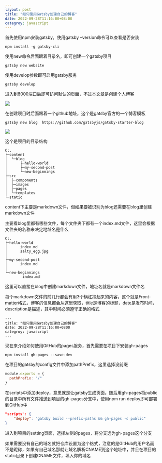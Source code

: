 ```yaml
---
layout: post
title: "如何使用Gatsby创建自己的博客"
date: 2022-09-28T11:16:00+08:00
categroy: javascript
---
```


首先使用npm安装gatsby，使用gatsby –version命令可以查看是否安装

```shell
npm install -g gatsby-cli
```

使用new命令后面跟着目录名，即可创建一个gatsby项目

```shell
gatsby new website
```

使用develop参数即可启用gatsby服务
```shell
gatsby develop
```

进入到8000端口后即可访问默认的页面，不过本文章是创建个人博客

![](/assets/Snipaste_2022-09-28_09-38-35.png)

在创建项目时后面跟着一个github地址，这个是gatsby官方的一个博客模板

```shell
gatsby new blog  https://github.com/gatsbyjs/gatsby-starter-blog   
```

![](/assets/Snipaste_2022-09-28_09-46-26.png)

这个是项目的目录结构

```
C:.
├─content
│  └─blog
│      ├─hello-world
│      ├─my-second-post
│      └─new-beginnings
├─src
│  ├─components
│  ├─images
│  ├─pages
│  └─templates
└─static
```

content下主要是markdown文件，但如果要被识别为blog还需要在blog里创建markdown文件

主要看blog里都有哪些文件，每个文件夹下都有一个index.md文件，这里会根据文件夹的名称来决定地址名是什么

```
C:.
├─hello-world
│      index.md
│      salty_egg.jpg
│
├─my-second-post
│      index.md
│
└─new-beginnings
        index.md
```

这里可以直接在blog中创建markdown文件，地址名就是markdown文件名

每个markdown文件的前几行都会有用3个横杠抱起来的内容，这个就是Front-matter格式，博客的信息都会从这里获取，title是博客的标题，date是发布时间，description是描述，其中时间必须遵守正确的格式

```
---
title: "如何使用Gatsby创建自己的博客"
date: 2022-09-28T11:16:00+0800
categroy: javascript
---
```

现在来介绍如何使用GitHub的pages服务，首先需要在项目下安装gh-pages

```shell
npm install gh-pages --save-dev
```

在项目的gatsby的config文件中添加pathPrefix，这里选择没前缀

```javascript
module.exports = {
  pathPrefix: "/"
}
```

在scripts中添加deploy，意思就是让gatsby生成页面，随后用gh-pages将public的目录中所有文件推送到项目的gh-pages分支中，使用npm run deploy即可部署到GitHub中

```json
"scripts": {
    "deploy": "gatsby build --prefix-paths && gh-pages -d public"
}
```

进入到项目的setting页面，选择左侧的pages，将分支选为gh-pages这个分支

如果需要没有自己的域名就把仓库设置为这个格式，注意的是GitHub的用户名而不是昵称，如果有自己域名那就让域名解析CNAME到这个地址中，并且在项目的static目录下创建CNAME文件，填入你的域名
